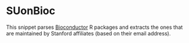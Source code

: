 # SUonBioc

This snippet parses [Bioconductor](https://www.bioconductor.org) R packages and extracts the ones that are maintained by Stanford affiliates (based on their email address).

